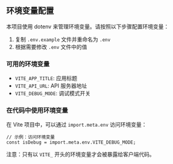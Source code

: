 ## 环境变量配置

本项目使用 dotenv 来管理环境变量。请按照以下步骤配置环境变量：

1. 复制 `.env.example` 文件并重命名为 `.env`
2. 根据需要修改 `.env` 文件中的值

### 可用的环境变量

- `VITE_APP_TITLE`: 应用标题
- `VITE_API_URL`: API 服务器地址
- `VITE_DEBUG_MODE`: 调试模式开关

### 在代码中使用环境变量

在 Vite 项目中，可以通过 `import.meta.env` 访问环境变量：

```tsx
// 示例：访问环境变量
const isDebug = import.meta.env.VITE_DEBUG_MODE;
```

注意：只有以 `VITE_` 开头的环境变量才会被暴露给客户端代码。
